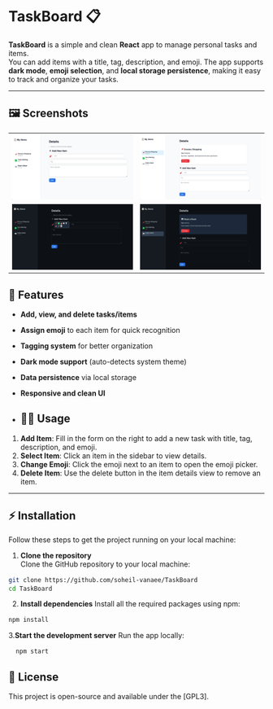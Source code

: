 # TaskBoard 📋

**TaskBoard** is a simple and clean **React** app to manage personal tasks and items.  
You can add items with a title, tag, description, and emoji. The app supports **dark mode**, **emoji selection**, and **local storage persistence**, making it easy to track and organize your tasks.

---
## 🖼 Screenshots

<table>
  <tr>
    <td><img src="screenshots/Screen%20Shot%202025-09-05%20at%206.17.41%20PM.png" alt="Screenshot 1" width="300"/></td>
    <td><img src="screenshots/Screen%20Shot%202025-09-05%20at%206.17.55%20PM.png" alt="Screenshot 2" width="300"/></td>
  </tr>
  <tr>
    <td><img src="screenshots/Screen%20Shot%202025-09-05%20at%206.18.18%20PM.png" alt="Screenshot 3" width="300"/></td>
    <td><img src="screenshots/Screen%20Shot%202025-09-05%20at%206.18.28%20PM.png" alt="Screenshot 4" width="300"/></td>
  </tr>
</table>

## 🚀 Features

-  **Add, view, and delete tasks/items**  
-  **Assign emoji** to each item for quick recognition  
-  **Tagging system** for better organization  
-  **Dark mode support** (auto-detects system theme)  
-  **Data persistence** via local storage  
- **Responsive and clean UI**


- ## 🧑‍💻 Usage

1. **Add Item**: Fill in the form on the right to add a new task with title, tag, description, and emoji.  
2. **Select Item**: Click an item in the sidebar to view details.  
3. **Change Emoji**: Click the emoji next to an item to open the emoji picker.  
4. **Delete Item**: Use the delete button in the item details view to remove an item.

---

## ⚡ Installation

Follow these steps to get the project running on your local machine:

1. **Clone the repository**  
   Clone the GitHub repository to your local machine:

```bash
git clone https://github.com/soheil-vanaee/TaskBoard
cd TaskBoard
```

2. **Install dependencies**
  Install all the required packages using npm:
```bash
npm install
```

3.**Start the development server**
  Run the app locally:
  ```bash 
    npm start
```

## 📄 License

This project is open-source and available under the [GPL3].
